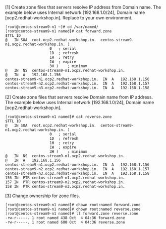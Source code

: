 
[1] Create zone files that servers resolve IP address from Domain name.
The example below uses Internal network [192.168.1.0/24], Domain name [ocp2.redhat-workshop.in].
Replace to your own environment. 

    [root@centos-stream9-n1 ~]# cd /var/named/
    [root@centos-stream9-n1 named]# cat forward.zone 
    $TTL 1D
    @	IN SOA	root.ocp2.redhat-workshop.in.  centos-stream9-n1.ocp2.redhat-workshop.in. (
    					0	; serial
    					1D	; refresh
    					1H	; retry
    					1W	; expire
    					3H )	; minimum
    @	IN	NS	centos-stream9-n1.ocp2.redhat-workshop.in.
    @	IN	A	192.168.1.156
    centos-stream9-n1.ocp2.redhat-workshop.in.	IN	A	192.168.1.156
    centos-stream9-n2.ocp2.redhat-workshop.in.	IN	A	192.168.1.157
    centos-stream9-n3.ocp2.redhat-workshop.in.	IN	A	192.168.1.158
    
[2]	Create zone files that servers resolve Domain name from IP address.
The example below uses Internal network [192.168.1.0/24], Domain name [ocp2.redhat-workshop.in].

    [root@centos-stream9-n1 named]# cat reverse.zone 
    $TTL 1D
    @	IN SOA	root.ocp2.redhat-workshop.in.  centos-stream9-n1.ocp2.redhat-workshop.in. (
    					0	; serial
    					1D	; refresh
    					1H	; retry
    					1W	; expire
    					3H )	; minimum
    @	IN	NS	centos-stream9-n1.ocp2.redhat-workshop.in.
    @	IN	A	192.168.1.156
    centos-stream9-n1.ocp2.redhat-workshop.in.	IN	A	192.168.1.156
    centos-stream9-n2.ocp2.redhat-workshop.in.	IN	A	192.168.1.157
    centos-stream9-n3.ocp2.redhat-workshop.in.	IN	A	192.168.1.158
    156	IN	PTR	centos-stream9-n1.ocp2.redhat-workshop.in.
    157	IN	PTR	centos-stream9-n2.ocp2.redhat-workshop.in.
    158	IN	PTR	centos-stream9-n3.ocp2.redhat-workshop.in.
    
[3] Change ownership for zone files. 

    [root@centos-stream9-n1 named]# chown root:named forward.zone 
    [root@centos-stream9-n1 named]# chown root:named reverse.zone 
    [root@centos-stream9-n1 named]# ll forward.zone reverse.zone 
    -rw-r-----. 1 root named 438 Oct  4 04:36 forward.zone
    -rw-r-----. 1 root named 600 Oct  4 04:36 reverse.zone
    
    
